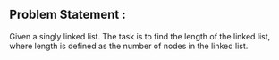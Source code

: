 Problem Statement :
------------------
Given a singly linked list. The task is to find the length of the linked list, where length is defined as the number of nodes in the linked list.
